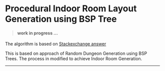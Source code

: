 Procedural Indoor Room Layout Generation using BSP Tree
================

> #### work in progress ...


The algorithm is based on [Stackexchange answer](https://gamedev.stackexchange.com/a/82066)

This is based on approach of Random Dungeon Generation using BSP Trees. The process in modified to achieve Indoor Room Generation.


---

